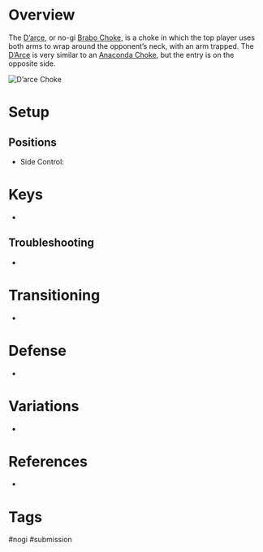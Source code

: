# Overview
The <u>D’arce</u>, or no-gi [Brabo Choke](obsidian://open?vault=Obsidian-BJJ-Notes&file=Submissions%2FBrabo%20Choke), is a choke in which the top player uses both arms to wrap around the opponent’s neck, with an arm trapped. The <u>D’Arce</u> is very similar to an [Anaconda Choke](obsidian://open?vault=Obsidian-BJJ-Notes&file=Submissions%2FAnaconda%20Choke), but the entry is on the opposite side.

![D’arce Choke](https://evolve-mma.com/wp-content/uploads/2022/03/Darce-Choke-bjj-.jpg)
# Setup
## Positions
- Side Control:
# Keys
- 
## Troubleshooting
- 
# Transitioning
- 
# Defense
- 
# Variations
- 
# References
- 
# Tags
#nogi #submission  